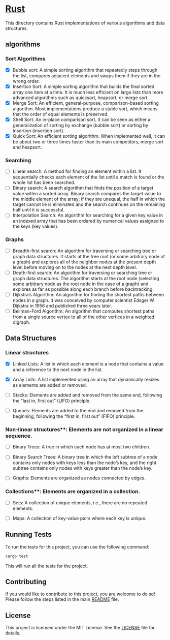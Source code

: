 # [Rust](https://www.rust-lang.org)

This directory contains Rust implementations of various algorithms and data structures.

## algorithms

### Sort Algorithms

- [x] Bubble sort: A simple sorting algorithm that repeatedly steps through the list, compares adjacent elements and swaps them if they are in the wrong order.
- [x] Insertion Sort: A simple sorting algorithm that builds the final sorted array one item at a time. It is much less efficient on large lists than more advanced algorithms such as quicksort, heapsort, or merge sort.
- [x] Merge Sort: An efficient, general-purpose, comparison-based sorting algorithm. Most implementations produce a stable sort, which means that the order of equal elements is preserved.
- [x] Shell Sort: An in-place comparison sort. It can be seen as either a generalization of sorting by exchange (bubble sort) or sorting by insertion (insertion sort).
- [x] Quick Sort: An efficient sorting algorithm. When implemented well, it can be about two or three times faster than its main competitors, merge sort and heapsort.

### Searching

- [ ] Linear search: A method for finding an element within a list. It sequentially checks each element of the list until a match is found or the whole list has been searched.
- [ ] Binary search: A search algorithm that finds the position of a target value within a sorted array. Binary search compares the target value to the middle element of the array; if they are unequal, the half in which the target cannot lie is eliminated and the search continues on the remaining half until it is successful.
- [ ] Interpolation Search: An algorithm for searching for a given key value in an indexed array that has been ordered by numerical values assigned to the keys (key values).

### Graphs

- [ ] Breadth-first search: An algorithm for traversing or searching tree or graph data structures. It starts at the tree root (or some arbitrary node of a graph) and explores all of the neighbor nodes at the present depth level before moving on to the nodes at the next depth level.
- [ ] Depth-first search: An algorithm for traversing or searching tree or graph data structures. The algorithm starts at the root node (selecting some arbitrary node as the root node in the case of a graph) and explores as far as possible along each branch before backtracking.
- [ ] Dijkstra’s Algorithm: An algorithm for finding the shortest paths between nodes in a graph. It was conceived by computer scientist Edsger W. Dijkstra in 1956 and published three years later.
- [ ] Bellman-Ford Algorithm: An algorithm that computes shortest paths from a single source vertex to all of the other vertices in a weighted digraph.

## Data Structures

### Linear structures

- [x] Linked Lists: A list in which each element is a node that contains a value and a reference to the next node in the list.

- [x] Array Lists: A list implemented using an array that dynamically resizes as elements are added or removed.

- [ ] Stacks: Elements are added and removed from the same end, following the “last in, first out” (LIFO) principle.

- [ ] Queues: Elements are added to the end and removed from the beginning, following the “first in, first out” (FIFO) principle.

### Non-linear structures**: Elements are not organized in a linear sequence.

- [ ] Binary Trees: A tree in which each node has at most two children.

- [ ] Binary Search Trees: A binary tree in which the left subtree of a node contains only nodes with keys less than the node’s key, and the right subtree contains only nodes with keys greater than the node’s key.

- [ ] Graphs: Elements are organized as nodes connected by edges.

### Collections**: Elements are organized in a collection.

- [ ] Sets: A collection of unique elements, i.e., there are no repeated elements.

- [ ] Maps: A collection of key-value pairs where each key is unique.

## Running Tests

To run the tests for this project, you can use the following command:

```bash
cargo test
```

This will run all the tests for the project.

## Contributing

If you would like to contribute to this project, you are welcome to do so! Please follow the steps listed in the main [README](../README.md) file.

## License

This project is licensed under the MIT License. See the [LICENSE](../LICENSE) file for details.
